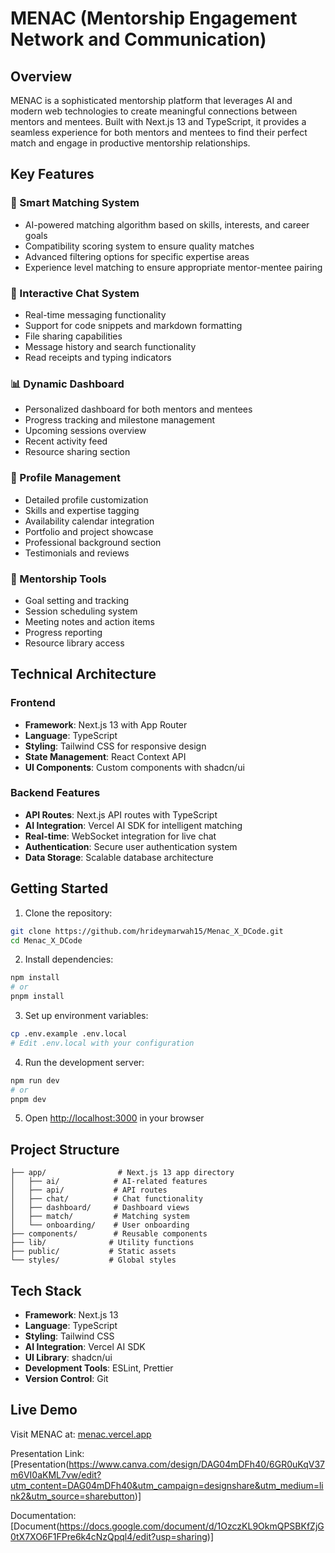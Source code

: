 # MENAC (Mentorship Engagement Network and Communication)

## Overview

MENAC is a sophisticated mentorship platform that leverages AI and modern web technologies to create meaningful connections between mentors and mentees. Built with Next.js 13 and TypeScript, it provides a seamless experience for both mentors and mentees to find their perfect match and engage in productive mentorship relationships.

## Key Features

### 🤝 Smart Matching System
- AI-powered matching algorithm based on skills, interests, and career goals
- Compatibility scoring system to ensure quality matches
- Advanced filtering options for specific expertise areas
- Experience level matching to ensure appropriate mentor-mentee pairing

### 💬 Interactive Chat System
- Real-time messaging functionality
- Support for code snippets and markdown formatting
- File sharing capabilities
- Message history and search functionality
- Read receipts and typing indicators

### 📊 Dynamic Dashboard
- Personalized dashboard for both mentors and mentees
- Progress tracking and milestone management
- Upcoming sessions overview
- Recent activity feed
- Resource sharing section

### 👤 Profile Management
- Detailed profile customization
- Skills and expertise tagging
- Availability calendar integration
- Portfolio and project showcase
- Professional background section
- Testimonials and reviews

### 🎯 Mentorship Tools
- Goal setting and tracking
- Session scheduling system
- Meeting notes and action items
- Progress reporting
- Resource library access

## Technical Architecture

### Frontend
- **Framework**: Next.js 13 with App Router
- **Language**: TypeScript
- **Styling**: Tailwind CSS for responsive design
- **State Management**: React Context API
- **UI Components**: Custom components with shadcn/ui

### Backend Features
- **API Routes**: Next.js API routes with TypeScript
- **AI Integration**: Vercel AI SDK for intelligent matching
- **Real-time**: WebSocket integration for live chat
- **Authentication**: Secure user authentication system
- **Data Storage**: Scalable database architecture

## Getting Started

1. Clone the repository:
```bash
git clone https://github.com/hrideymarwah15/Menac_X_DCode.git
cd Menac_X_DCode
```

2. Install dependencies:
```bash
npm install
# or
pnpm install
```

3. Set up environment variables:
```bash
cp .env.example .env.local
# Edit .env.local with your configuration
```

4. Run the development server:
```bash
npm run dev
# or
pnpm dev
```

5. Open [http://localhost:3000](http://localhost:3000) in your browser

## Project Structure
```
├── app/                # Next.js 13 app directory
│   ├── ai/            # AI-related features
│   ├── api/           # API routes
│   ├── chat/          # Chat functionality
│   ├── dashboard/     # Dashboard views
│   ├── match/         # Matching system
│   └── onboarding/    # User onboarding
├── components/        # Reusable components
├── lib/              # Utility functions
├── public/           # Static assets
└── styles/           # Global styles
```

## Tech Stack

- **Framework**: Next.js 13
- **Language**: TypeScript
- **Styling**: Tailwind CSS
- **AI Integration**: Vercel AI SDK
- **UI Library**: shadcn/ui
- **Development Tools**: ESLint, Prettier
- **Version Control**: Git

## Live Demo

Visit MENAC at: [menac.vercel.app](https://menac.vercel.app)



Presentation Link: [Presentation(https://www.canva.com/design/DAG04mDFh40/6GR0uKqV37m6VI0aKML7vw/edit?utm_content=DAG04mDFh40&utm_campaign=designshare&utm_medium=link2&utm_source=sharebutton)]




Documentation: [Document(https://docs.google.com/document/d/1OzczKL9OkmQPSBKfZjG0tX7XO6F1FPre6k4cNzQpql4/edit?usp=sharing)]
